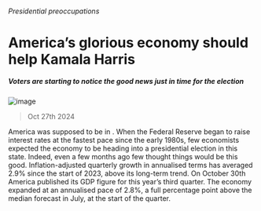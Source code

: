###### Presidential preoccupations
# America’s glorious economy should help Kamala Harris 
##### Voters are starting to notice the good news just in time for the election 
![image](images/20241102_FNP001.jpg) 
> Oct 27th 2024 
America was supposed to be in . When the Federal Reserve began to raise interest rates at the fastest pace since the early 1980s, few economists expected the economy to be heading into a presidential election in this state. Indeed, even a few months ago few thought things would be this good. Inflation-adjusted quarterly growth in annualised terms has averaged 2.9% since the start of 2023, above its long-term trend. On October 30th America published its GDP figure for this year’s third quarter. The economy expanded at an annualised pace of 2.8%, a full percentage point above the median forecast in July, at the start of the quarter.
